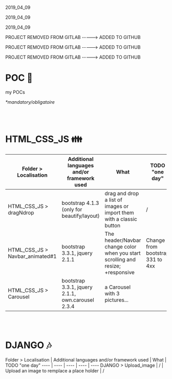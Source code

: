 2019_04_09

2019_04_09

2019_04_09

PROJECT REMOVED FROM GITLAB -----> ADDED TO GITHUB

PROJECT REMOVED FROM GITLAB -----> ADDED TO GITHUB

PROJECT REMOVED FROM GITLAB -----> ADDED TO GITHUB



POC :thought_balloon:
=======

my POCs

_*mandatory/obligatoire_

<br/><br/>

HTML_CSS_JS :family:
=======

Folder > Localisation | Additional languages and/or framework used | What | TODO "one day"
 ---- | ---- | ---- | ----
HTML_CSS_JS > dragNdrop | bootstrap 4.1.3 (only for beautify/layout) | drag and drop a list of images or import them with a classic button | /
HTML_CSS_JS > Navbar_animated#1 | bootstrap 3.3.1, jquery 2.1.1 | The header/Navbar change color when you start scrolling and resize; +responsive | Change from bootstrap 331 to 4xx  
HTML_CSS_JS > Carousel | bootstrap 3.3.1, jquery 2.1.1, own.carousel 2.3.4 | a Carousel with 3 pictures...

<br/><br/>

DJANGO :notes:
=======

Folder > Localisation | Additional languages and/or framework used | What | TODO "one day"
---- | ---- | ---- | ---- | ----
DJANGO > Upload_image | / | Upload an image to remplace a place holder | /
